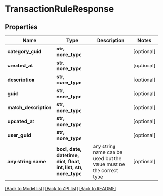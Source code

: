 # TransactionRuleResponse


## Properties
Name | Type | Description | Notes
------------ | ------------- | ------------- | -------------
**category_guid** | **str, none_type** |  | [optional] 
**created_at** | **str, none_type** |  | [optional] 
**description** | **str, none_type** |  | [optional] 
**guid** | **str, none_type** |  | [optional] 
**match_description** | **str, none_type** |  | [optional] 
**updated_at** | **str, none_type** |  | [optional] 
**user_guid** | **str, none_type** |  | [optional] 
**any string name** | **bool, date, datetime, dict, float, int, list, str, none_type** | any string name can be used but the value must be the correct type | [optional]

[[Back to Model list]](../README.md#documentation-for-models) [[Back to API list]](../README.md#documentation-for-api-endpoints) [[Back to README]](../README.md)



